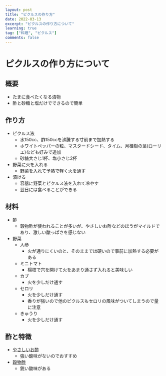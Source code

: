```yaml
---
layout: post
title: "ピクルスの作り方"
date: 2022-03-13
excerpt: "ピクルスの作り方について"
learning: true
tag: ["料理", "ピクルス"]
comments: false
---
```


# ピクルスの作り方について

## 概要
 - たまに食べたくなる漬物
 - 酢と砂糖と塩だけでできるので簡単

## 作り方
 - ピクルス液
   - 水150cc、酢150ccを沸騰する寸前まで加熱する
   - ホワイトペッパーの粒、マスタードシード、タイム、月桂樹の葉(ローリエ)なども好みで追加
   - 砂糖大さじ1杯、塩小さじ2杯
 - 野菜に火を入れる
   - 野菜を入れて予熱で軽く火を通す
 - 漬ける
   - 容器に野菜とピクルス液を入れて冷やす
   - 翌日には食べることができる

## 材料
 - 酢
   - 穀物酢が使われることが多いが、やさしいお酢などのほうがマイルドであり、激しい酸っぱさを感じない
 - 野菜 
   - 人参
     - 火が通りにくいのと、そのままでは硬いので事前に加熱する必要がある
   - ミニトマト
     - 楊枝で穴を開けて火をあまり通さず入れると美味しい
   - カブ
     - 火を少しだけ通す
   - セロリ
     - 火を少しだけ通す
     - 香りが強いので他のピクルスもセロリの風味がついてしまうので量に注意
   - きゅうり
     - 火を少しだけ通す

## 酢と特徴
 - [やさしいお酢](https://www.mizkan.co.jp/product/group/index.html?gid=02011)
   - 強い酸味がないのでおすすめ
 - [穀物酢](https://www.mizkan.co.jp/product/group/index.html?gid=01001)
   - 鋭い酸味がある
